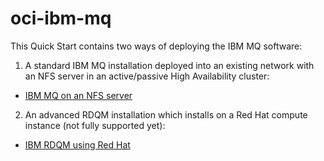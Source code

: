 # oci-ibm-mq
This Quick Start contains two ways of deploying the IBM MQ software:

1. A standard IBM MQ installation deployed into an existing network with an NFS server in an active/passive High Availability cluster:

 * [IBM MQ on an NFS server](IBM_MQ_NFS/README.md)

2. An advanced RDQM installation which installs on a Red Hat compute instance (not fully supported yet):

 * [IBM RDQM using Red Hat](RDQM/README.md)

